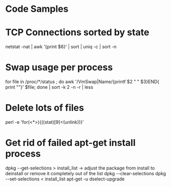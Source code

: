 # Code Samples

# TCP Connections sorted by state
  netstat -nat | awk '{print $6}' | sort | uniq -c | sort -n

# Swap usage per process
  for file in /proc/*/status ; do awk '/VmSwap|Name/{printf $2 " " $3}END{ print ""}' $file; done | sort -k 2 -n -r | less

# Delete lots of files
  perl -e 'for(<*>){((stat)[9]<(unlink))}'

# Get rid of failed apt-get install process

  dpkg --get-selections > install_list
  -> adjust the package from install to deinstall or remove it completely out of the list
  dpkg --clear-selections
  dpkg --set-selections < install_list
  apt-get -u dselect-upgrade
